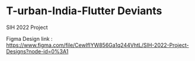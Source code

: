 # T-urban-India-Flutter Deviants
SIH 2022 Project

Figma Design link : https://www.figma.com/file/CewIfIYW856Ga1q244VhtL/SIH-2022-Project-Designs?node-id=0%3A1